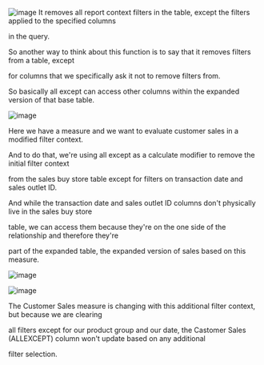 ![image](https://github.com/liubovkyry/DAX/assets/118057504/00fdc082-6a93-4c81-b563-d067e879a2cf)
It removes all report context filters in the table, except the filters applied to the specified columns

in the query.

So another way to think about this function is to say that it removes filters from a table, except

for columns that we specifically ask it not to remove filters from.

So basically all except can access other columns within the expanded version of that base table.

![image](https://github.com/liubovkyry/DAX/assets/118057504/5ac7096d-b62f-4aaf-8762-0cc06df9bfa6)

Here we have a measure and we want to evaluate customer sales in a modified filter context.

And to do that, we're using all except as a calculate modifier to remove the initial filter context

from the sales buy store table except for filters on transaction date and sales outlet ID.

And while the transaction date and sales outlet ID columns don't physically live in the sales buy store

table, we can access them because they're on the one side of the relationship and therefore they're

part of the expanded table, the expanded version of sales based on this measure.

![image](https://github.com/liubovkyry/DAX/assets/118057504/498aafb5-b8f4-4ced-9d68-0b19a0ff4d06)

![image](https://github.com/liubovkyry/DAX/assets/118057504/d57f5d2e-b094-44ba-9c39-ab2eae0005fb)

The Customer Sales measure is changing with this additional filter context, but because we are clearing

all filters except for our product group and our date, the Castomer Sales (ALLEXCEPT) column won't update based on any additional

filter selection.



